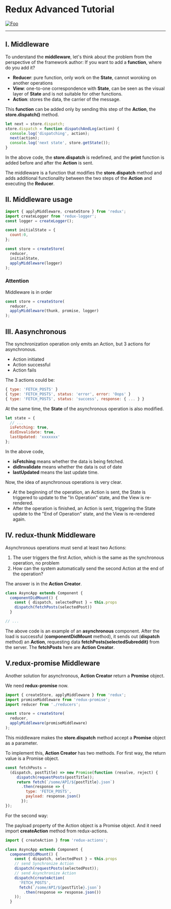 # Redux Advanced Tutorial

[![Foo](https://camo.githubusercontent.com/f28b5bc7822f1b7bb28a96d8d09e7d79169248fc/687474703a2f2f692e696d6775722e636f6d2f4a65567164514d2e706e67)](https://github.com/reduxjs/redux)

---

## I. Middleware

To understand the **middleware**, let's think about the problem from the perspective of the framework author: If you want to add a **function**, where do you add it?

- **Reducer**: pure function, only work on the **State**, cannot woroking on another operations
- **View**: one-to-one correspondence with **State**, can be seen as the visual layer of **State** and is not suitable for other functions.
- **Action**: stores the data, the carrier of the message.

This **function** can be added only by sending this step of the **Action**, the **store.dispatch()** method.

```jsx
let next = store.dispatch;
store.dispatch = function dispatchAndLog(action) {
  console.log('dispatching', action);
  next(action);
  console.log('next state', store.getState());
}
```

In the above code, the **store.dispatch** is redefined, and the **print** function is added before and after the **Action** is sent.

The middleware is a function that modifies the **store.dispatch** method and adds additional functionality between the two steps of the **Action** and executing the **Reducer**.

## II. Middleware usage

```jsx
import { applyMiddleware, createStore } from 'redux';
import createLogger from 'redux-logger';
const logger = createLogger();

const initialState = {
  count:0,
};

const store = createStore(
  reducer,
  initialState,
  applyMiddleware(logger)
);
```

### Attention

Middleware is in order

```jsx
const store = createStore(
  reducer,
  applyMiddleware(thunk, promise, logger)
);
```

## III. Aasynchronous

The synchronization operation only emits an Action, but 3 actions for asynchronous.

- Action initiated
- Action successful
- Action fails

The 3 actions could be:

```jsx
{ type: 'FETCH_POSTS' }
{ type: 'FETCH_POSTS', status: 'error', error: 'Oops' }
{ type: 'FETCH_POSTS', status: 'success', response: { ... } }
```

At the same time, the **State** of the asynchronous operation is also modified.

```jsx
let state = {
  // ... 
  isFetching: true,
  didInvalidate: true,
  lastUpdated: 'xxxxxxx'
};
```

In the above code, 

- **isFetching** means whether the data is being fetched.
- **didInvalidate** means whether the data is out of date
- **lastUpdated** means the last update time.

Now, the idea of asynchronous operations is very clear.

- At the beginning of the operation, an Action is sent, the State is triggered to update to the "In Operation" state, and the View is re-rendered.
- After the operation is finished, an Action is sent, triggering the State update to the "End of Operation" state, and the View is re-rendered again.

## IV. redux-thunk Middleware

Asynchronous operations must send at least two Actions: 

1. The user triggers the first Action, which is the same as the synchronous operation, no problem
2. How can the system automatically send the second Action at the end of the operation?

The answer is in the **Action Creator**.

```jsx
class AsyncApp extends Component {
  componentDidMount() {
    const { dispatch, selectedPost } = this.props
    dispatch(fetchPosts(selectedPost))
  }

// ...
```

The above code is an example of an **asynchronous** component. After the load is successful (**componentDidMount** method), it sends out (**dispatch** method) an **Action**, requesting data **fetchPosts(selectedSubreddit)** from the server. The **fetchPosts** here are **Action Creator**.

## V.redux-promise Middleware

Another solution for asynchronous, **Action Creator** return a **Promise** object.

We need **redux-promise** now.

```jsx
import { createStore, applyMiddleware } from 'redux';
import promiseMiddleware from 'redux-promise';
import reducer from './reducers';

const store = createStore(
  reducer,
  applyMiddleware(promiseMiddleware)
); 
```

This middleware makes the **store.dispatch** method accept a **Promise** object as a parameter.

To implement this, **Action Creator** has two methods. For first way, the return value is a Promise object.

```jsx
const fetchPosts = 
  (dispatch, postTitle) => new Promise(function (resolve, reject) {
     dispatch(requestPosts(postTitle));
     return fetch(`/some/API/${postTitle}.json`)
       .then(response => {
         type: 'FETCH_POSTS',
         payload: response.json()
       });
});
```

For the second way:

The payload property of the Action object is a Promise object. And it need import **createAction** method from redux-actions.

```jsx
import { createAction } from 'redux-actions';

class AsyncApp extends Component {
  componentDidMount() {
    const { dispatch, selectedPost } = this.props
    // send Synchronize Action
    dispatch(requestPosts(selectedPost));
    // send Asynchronize Action
    dispatch(createAction(
      'FETCH_POSTS', 
      fetch(`/some/API/${postTitle}.json`)
        .then(response => response.json())
    ));
  }
```


